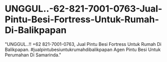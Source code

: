 # UNGGUL..-62-821-7001-0763-Jual-Pintu-Besi-Fortress-Untuk-Rumah-Di-Balikpapan
"UNGGUL..!! +62 821-7001-0763, Jual Pintu Besi Fortress Untuk Rumah Di Balikpapan.   #jualpintubesiuntukrumahdibalikpapan   Agen Pintu Besi Untuk Perumahan Di Samarinda."
